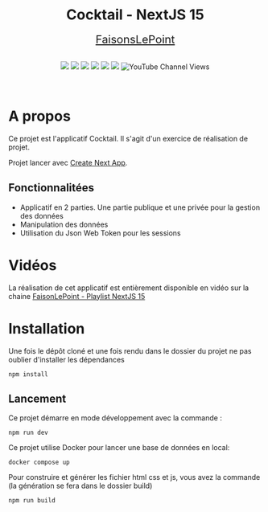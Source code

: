 <div align="center">

# Cocktail - NextJS 15
</div>

<p align="center">
<a href="https://www.youtube.com/c/faisonslepoint" target="_blank" style="font-size:22px">FaisonsLePoint</a>
<br><br>
</p>
<p align="center">
    <img src="https://img.shields.io/badge/NextJS-v15.3.2-blue">
    <img src="https://img.shields.io/badge/React-19.0.0-blue">
    <img src="https://img.shields.io/badge/license-MIT-green">
    <img src="https://img.shields.io/badge/build-passing-brightgreen">
    <img src="https://img.shields.io/badge/node--lts-22.16.0-brightgreen">
    <img src="https://img.shields.io/badge/npm-10.9.2-blue">
    <img alt="YouTube Channel Views" src="https://img.shields.io/youtube/channel/views/UC0WQ4H6f2W14eS45bRDfp1Q?style=social">
  <br><br><br>
</p>

# A propos
Ce projet est l'applicatif Cocktail. Il s'agit d'un exercice de réalisation de projet.

Projet lancer avec [Create Next App](https://nextjs.org/docs/app/getting-started/installation).

## Fonctionnalitées
- Applicatif en 2 parties. Une partie publique et une privée pour la gestion des données
- Manipulation des données 
- Utilisation du Json Web Token pour les sessions

# Vidéos

La réalisation de cet applicatif est entièrement disponible en vidéo sur la chaine
[FaisonLePoint - Playlist NextJS 15](https://www.youtube.com/watch?v=D_Olh9Pmb2o&list=PLwJWw4Pbl4w8Bsoe35b0MwamEvtY355pf)

# Installation
Une fois le dépôt cloné et une fois rendu dans le dossier du projet ne pas oublier d'installer les dépendances
``` 
npm install 
```

## Lancement

Ce projet démarre en mode développement avec la commande :

```
npm run dev
```

Ce projet utilise Docker pour lancer une base de données en local:

```
docker compose up
```

Pour construire et générer les fichier html css et js, vous avez la commande (la génération se fera dans le dossier build)

```
npm run build
```